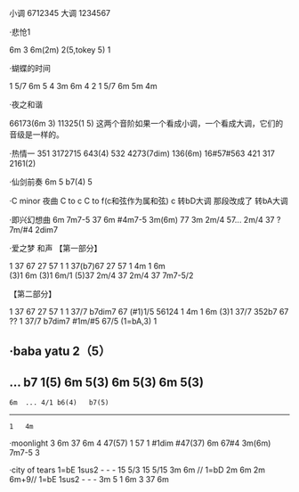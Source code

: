 小调
6712345
大调
1234567


·悲怆1


6m 3 6m(2m) 2(5,tokey 5) 1


·蝴蝶的时间

1 5/7 6m 5 4 3m 6m 4 2
1 5/7 6m 5m 4m


·夜之和谐

66173(6m 3)
11325(1 5)
这两个音阶如果一个看成小调，一个看成大调，它们的音级是一样的。

·热情一
351 3172715 643(4) 532 4273(7dim)
136(6m) 16#57#563 421 317 2161(2)



·仙剑前奏
6m 5 b7(4)
5


·C minor 夜曲
C to c
C to f(c和弦作为属和弦)
c 转bD大调 那段改成了 转bA大调


·即兴幻想曲
6m  7m7-5 37
6m #4m7-5 3m(6m) 77 3m
2m/4 57...
2m/4 37 ? 7m/#4 2dim7 


·爱之梦 和声
【第一部分】

1 37      67 27 57 1
1 37(b7)67 27 57 1 
4m 1 6m  
(3)1 6m 
(3)1 6m/1 
(5)37 2m/4 37 2m/4 37 7m7-5/2

【第二部分】

1 37      67 27 57 1
1 37/7  b7dim7 67
(#1)1/5  56124 1
4m 1 6m
(3)1 37/7 352b7 67  ??
1 37/7 b7dim7 #1m/#5 67/5
(1=bA,3)
1


·baba yatu
	2（5）
-------------------------------
...	b7 1(5)
6m	5(3)
6m	5(3)
6m	5(3)
-------------------------------
	6m	...	4/1	b6(4)	b7(5)
----------------------------------
	1	4m


·moonlight 3
6m 37 6m 4 47(57) 
1 57 1 #1dim #47(37) 
6m 67#4 3m(6m) 7m7-5 3



·city of tears
1=bE
1sus2 - - - 15 5/3 15 5/15 3m 6m // 
1=bD
2m 6m 2m 6m+9//
1=bE
1sus2 - - - 3m 5 1 6m 3 37
6m